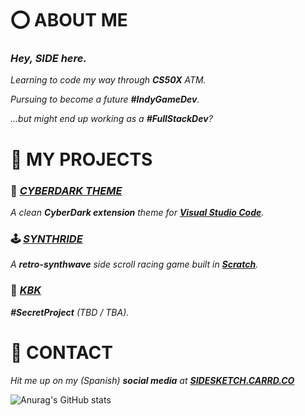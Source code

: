 # ⭕ **ABOUT ME**
### *Hey, **SIDE** here.*

*Learning to code my way through **CS50X** ATM.*

*Pursuing to become a future **#IndyGameDev**.*

*...but might end up working as a **#FullStackDev**?*

# 📑 **MY PROJECTS**
### 📱 [***CYBERDARK THEME***](https://marketplace.visualstudio.com/items?itemName=SIDESKETCH.cyberdark-theme&ssr=false#overview)
*A clean **CyberDark extension** theme for [**Visual Studio Code**](https://code.visualstudio.com).*

### 🕹️ [***SYNTHRIDE***](https://scratch.mit.edu/projects/846882109/)
*A **retro-synthwave** side scroll racing game built in [**Scratch**](https://scratch.mit.edu/).*

### 🎲 [***KBK***](https://media2.giphy.com/media/v1.Y2lkPTc5MGI3NjExMTFkMzU1YjljMzUwZDQ1ZmU3MjgzY2FjZDdmNDk2MjU4ZDM1NmRhZCZlcD12MV9pbnRlcm5hbF9naWZzX2dpZklkJmN0PWc/3o6Mbrds7JQAEBvHJm/giphy.gif)
***#SecretProject** (TBD / TBA).*

# 🔗 **CONTACT**
*Hit me up on my (Spanish) **social media** at **[SIDESKETCH.CARRD.CO](https://sidesketch.carrd.co/)***

![Anurag's GitHub stats](https://github-readme-stats.vercel.app/api?username=SIDESKETCH&count_private=true&title&title_color=E41838&text_color=FFFFFF&icon_color=414141&bg_color=0A0A0A&border_radius=3&show_icons=true&include_all_commits=true&hide_title=true)
